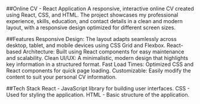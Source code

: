 
##Online CV - React Application
A responsive, interactive online CV created using React, CSS, and HTML. The project showcases my professional experience, skills, education, and contact details in a clean and modern layout, with a responsive design optimized for different screen sizes.

##Features
Responsive Design: The layout adapts seamlessly across desktop, tablet, and mobile devices using CSS Grid and Flexbox.
React-based Architecture: Built using React components for easy maintenance and scalability.
Clean UI/UX: A minimalistic, modern design that highlights key information in a structured format.
Fast Load Times: Optimized CSS and React components for quick page loading.
Customizable: Easily modify the content to suit your personal CV information.

##Tech Stack
React - JavaScript library for building user interfaces.
CSS - Used for styling the application.
HTML - Basic structure of the application.
